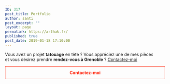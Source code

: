```yaml
---
ID: 317
post_title: Portfolio
author: santi
post_excerpt: ""
layout: page
permalink: https://arthak.fr/
published: true
post_date: 2019-01-18 17:10:00
---
```

<style data-emotion-css="1tgpsio">.css-1tgpsio{display:inline-block;border-style:solid;border-width:1px;text-align:center;text-shadow:none;-webkit-transition:color 0.2s linear,background 0.2s linear,border-color 0.2s linear, text-shadow 0.2s linear;transition:color 0.2s linear,background 0.2s linear,border-color 0.2s linear, text-shadow 0.2s linear;-webkit-text-decoration:none;text-decoration:none;width:100%;font-weight:bold;padding:12px;background:transparent;}.css-1tgpsio,.css-1tgpsio:focus,.css-1tgpsio:active{border-color:rgb(255,28,0);color:rgb(255,28,0);}.css-1tgpsio:hover{background-color:rgb(255,28,0);color:rgba(255,255,255,1);}</style>Vous avez un projet <strong>tatouage</strong> en tête ? Vous appréciez une de mes pièces et vous désirez prendre <strong>rendez-vous à Grenoble</strong> ? <a id="submit" class="submit" href="/contact">Contactez-moi</a>

<a data-widget-link="true" href="/contact" target="_top" data-link-type="external" class="lp-button-react w-f43c6fc8-825a-d518-6fbb-2d41d1b5c9eb lp-button-react--full is-bold lp-button-react--small lp-button-react--line font-scale-8 line-height-scale-3 css-1tgpsio" contenteditable="false" rel="noopener noreferrer">Contactez-moi</a>
